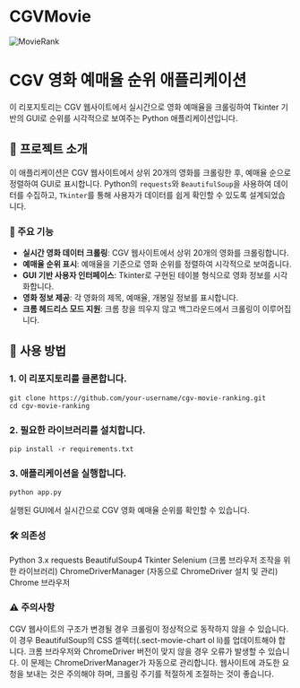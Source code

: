 # CGVMovie

![MovieRank](https://github.com/user-attachments/assets/fa9ef8fb-8738-4c7c-add4-07a96c63e9f8)


# CGV 영화 예매율 순위 애플리케이션

이 리포지토리는 CGV 웹사이트에서 실시간으로 영화 예매율을 크롤링하여 Tkinter 기반의 GUI로 순위를 시각적으로 보여주는 Python 애플리케이션입니다.

## 📖 프로젝트 소개
이 애플리케이션은 CGV 웹사이트에서 상위 20개의 영화를 크롤링한 후, 예매율 순으로 정렬하여 GUI로 표시합니다. Python의 `requests`와 `BeautifulSoup`을 사용하여 데이터를 수집하고, `Tkinter`를 통해 사용자가 데이터를 쉽게 확인할 수 있도록 설계되었습니다.

### 🔑 주요 기능
- **실시간 영화 데이터 크롤링**: CGV 웹사이트에서 상위 20개의 영화를 크롤링합니다.
- **예매율 순위 표시**: 예매율을 기준으로 영화 순위를 정렬하여 시각적으로 보여줍니다.
- **GUI 기반 사용자 인터페이스**: Tkinter로 구현된 테이블 형식으로 영화 정보를 시각화합니다.
- **영화 정보 제공**: 각 영화의 제목, 예매율, 개봉일 정보를 표시합니다.
- **크롬 헤드리스 모드 지원**: 크롬 창을 띄우지 않고 백그라운드에서 크롤링이 이루어집니다.

## 🚀 사용 방법

### 1. 이 리포지토리를 클론합니다.

```
git clone https://github.com/your-username/cgv-movie-ranking.git
cd cgv-movie-ranking
```

### 2. 필요한 라이브러리를 설치합니다.
```
pip install -r requirements.txt
```
### 3. 애플리케이션을 실행합니다.
```
python app.py
```
실행된 GUI에서 실시간으로 CGV 영화 예매율 순위를 확인할 수 있습니다.

### 🛠 의존성
Python 3.x
requests
BeautifulSoup4
Tkinter
Selenium (크롬 브라우저 조작을 위한 라이브러리)
ChromeDriverManager (자동으로 ChromeDriver 설치 및 관리)
Chrome 브라우저

### ⚠️ 주의사항
CGV 웹사이트의 구조가 변경될 경우 크롤링이 정상적으로 동작하지 않을 수 있습니다. 이 경우 BeautifulSoup의 CSS 셀렉터(.sect-movie-chart ol li)를 업데이트해야 합니다.
크롬 브라우저와 ChromeDriver 버전이 맞지 않을 경우 오류가 발생할 수 있습니다. 이 문제는 ChromeDriverManager가 자동으로 관리합니다.
웹사이트에 과도한 요청을 보내는 것은 주의해야 하며, 크롤링 주기를 적절하게 조절하는 것이 좋습니다.
